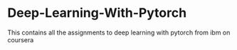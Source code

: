# Deep-Learning-With-Pytorch
This contains all the assignments to deep learning with pytorch from ibm on coursera
